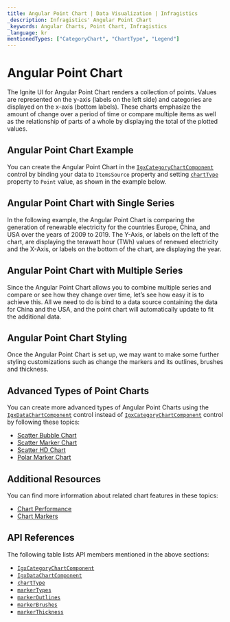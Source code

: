 ```yaml
---
title: Angular Point Chart | Data Visualization | Infragistics
_description: Infragistics' Angular Point Chart
_keywords: Angular Charts, Point Chart, Infragistics
_language: kr
mentionedTypes: ["CategoryChart", "ChartType", "Legend"]
---
```


# Angular Point Chart

The Ignite UI for Angular Point Chart renders a collection of points. Values are represented on the y-axis (labels on the left side) and categories are displayed on the x-axis (bottom labels). These charts emphasize the amount of change over a period of time or compare multiple items as well as the relationship of parts of a whole by displaying the total of the plotted values.

## Angular Point Chart Example

You can create the Angular Point Chart in the [`IgxCategoryChartComponent`]({environment:dvApiBaseUrl}/products/ignite-ui-angular/api/docs/typescript/latest/classes/igxcategorychartcomponent.html) control by binding your data to `ItemsSource` property and setting [`chartType`]({environment:dvApiBaseUrl}/products/ignite-ui-angular/api/docs/typescript/latest/classes/igxcategorychartcomponent.html#charttype) property to `Point` value, as shown in the example below.

<code-view style="height: 600px" alt="Angular Point Chart Example"
  data-demos-base-url="{environment:dvDemosBaseUrl}"
           iframe-src="{environment:dvDemosBaseUrl}/charts/category-chart-point-chart-multiple-sources"
                                        github-src="charts/category-chart/point-chart-multiple-sources">
</code-view>


<div class="divider--half"></div>

## Angular Point Chart with Single Series

In the following example, the Angular Point Chart is comparing the generation of renewable electricity for the countries Europe, China, and USA over the years of 2009 to 2019. The Y-Axis, or labels on the left of the chart, are displaying the terawatt hour (TWh) values of renewed electricity and the X-Axis, or labels on the bottom of the chart, are displaying the year.

<code-view style="height: 600px" alt="Angular Point Chart with Single Series"
  data-demos-base-url="{environment:dvDemosBaseUrl}"
           iframe-src="{environment:dvDemosBaseUrl}/charts/category-chart-point-chart-single-source"
                                        github-src="charts/category-chart/point-chart-single-source">
</code-view>


<div class="divider--half"></div>

## Angular Point Chart with Multiple Series

Since the Angular Point Chart allows you to combine multiple series and compare or see how they change over time, let’s see how easy it is to achieve this. All we need to do is bind to a data source containing the data for China and the USA, and the point chart will automatically update to fit the additional data.

<code-view style="height: 600px" alt="Angular Point Chart with Multiple Series"
  data-demos-base-url="{environment:dvDemosBaseUrl}"
           iframe-src="{environment:dvDemosBaseUrl}/charts/category-chart-point-chart-multiple-sources"
                                        github-src="charts/category-chart/point-chart-multiple-sources">
</code-view>


<div class="divider--half"></div>

## Angular Point Chart Styling

Once the Angular Point Chart is set up, we may want to make some further styling customizations such as change the markers and its outlines, brushes and thickness.

<code-view style="height: 600px" alt="Angular Point Chart Styling"
  data-demos-base-url="{environment:dvDemosBaseUrl}"
           iframe-src="{environment:dvDemosBaseUrl}/charts/category-chart-point-chart-styling"
                                        github-src="charts/category-chart/point-chart-styling">
</code-view>


<div class="divider--half"></div>

## Advanced Types of Point Charts

You can create more advanced types of Angular Point Charts using the [`IgxDataChartComponent`]({environment:dvApiBaseUrl}/products/ignite-ui-angular/api/docs/typescript/latest/classes/igxdatachartcomponent.html) control instead of [`IgxCategoryChartComponent`]({environment:dvApiBaseUrl}/products/ignite-ui-angular/api/docs/typescript/latest/classes/igxcategorychartcomponent.html) control by following these topics:

*   [Scatter Bubble Chart](bubble-chart.md)
*   [Scatter Marker Chart](scatter-chart.md#angular-scatter-marker-chart)
*   [Scatter HD Chart](scatter-chart.md#angular-scatter-high-density-chart)
*   [Polar Marker Chart](polar-chart.md#angular-polar-marker-chart)

## Additional Resources

You can find more information about related chart features in these topics:

*   [Chart Performance](../features/chart-performance.md)
*   [Chart Markers](../features/chart-markers.md)

## API References

The following table lists API members mentioned in the above sections:

*   [`IgxCategoryChartComponent`]({environment:dvApiBaseUrl}/products/ignite-ui-angular/api/docs/typescript/latest/classes/igxcategorychartcomponent.html)
*   [`IgxDataChartComponent`]({environment:dvApiBaseUrl}/products/ignite-ui-angular/api/docs/typescript/latest/classes/igxdatachartcomponent.html)
*   [`chartType`]({environment:dvApiBaseUrl}/products/ignite-ui-angular/api/docs/typescript/latest/classes/igxcategorychartcomponent.html#charttype)
*   [`markerTypes`]({environment:dvApiBaseUrl}/products/ignite-ui-angular/api/docs/typescript/latest/classes/igxdomainchartcomponent.html#markertypes)
*   [`markerOutlines`]({environment:dvApiBaseUrl}/products/ignite-ui-angular/api/docs/typescript/latest/classes/igxdomainchartcomponent.html#markeroutlines)
*   [`markerBrushes`]({environment:dvApiBaseUrl}/products/ignite-ui-angular/api/docs/typescript/latest/classes/igxdomainchartcomponent.html#markerbrushes)
*   [`markerThickness`]({environment:dvApiBaseUrl}/products/ignite-ui-angular/api/docs/typescript/latest/classes/igxdomainchartcomponent.html#markerthickness)
